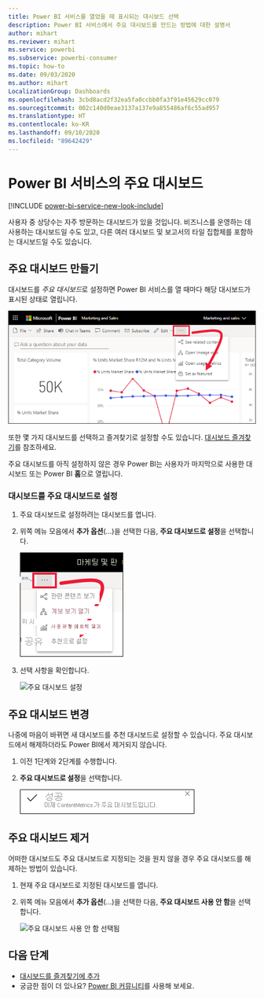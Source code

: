 ```yaml
---
title: Power BI 서비스를 열었을 때 표시되는 대시보드 선택
description: Power BI 서비스에서 주요 대시보드를 만드는 방법에 대한 설명서
author: mihart
ms.reviewer: mihart
ms.service: powerbi
ms.subservice: powerbi-consumer
ms.topic: how-to
ms.date: 09/03/2020
ms.author: mihart
LocalizationGroup: Dashboards
ms.openlocfilehash: 3cbd8acd2f32ea5fa0ccbb0fa3f91e45629cc079
ms.sourcegitcommit: 002c140d0eae3137a137e9a855486af6c55ad957
ms.translationtype: HT
ms.contentlocale: ko-KR
ms.lasthandoff: 09/10/2020
ms.locfileid: "89642429"
---
```

# <a name="featured-dashboards-in-the-power-bi-service"></a>Power BI 서비스의 주요 대시보드

[!INCLUDE [power-bi-service-new-look-include](../includes/power-bi-service-new-look-include.md)]

사용자 중 상당수는 자주 방문하는 대시보드가 있을 것입니다. 비즈니스를 운영하는 데 사용하는 대시보드일 수도 있고, 다른 여러 대시보드 및 보고서의 타일 집합체를 포함하는 대시보드일 수도 있습니다.

## <a name="create-a-featured-dashboard"></a>주요 대시보드 만들기
대시보드를 *주요 대시보드*로 설정하면 Power BI 서비스를 열 때마다 해당 대시보드가 표시된 상태로 열립니다. 

![추천으로 설정 아이콘](./media/end-user-featured/power-bi-dropbox.png)

또한 몇 가지 대시보드를 선택하고 즐겨찾기로 설정할 수도 있습니다. [대시보드 즐겨찾기](end-user-favorite.md)를 참조하세요.

주요 대시보드를 아직 설정하지 않은 경우 Power BI는 사용자가 마지막으로 사용한 대시보드 또는 Power BI **홈**으로 열립니다. 

### <a name="set-a-dashboard-as-featured"></a>대시보드를 주요 대시보드로 설정


1. 주요 대시보드로 설정하려는 대시보드를 엽니다. 
2. 위쪽 메뉴 모음에서 **추가 옵션**(...)을 선택한 다음, **주요 대시보드로 설정**을 선택합니다. 
   
    ![주요 대시보드로 설정 옵션이 있는 Dropbox를 보여 주는 스크린샷](./media/end-user-featured/power-bi-set-as-featured.png)
3. 선택 사항을 확인합니다.
   
    ![주요 대시보드 설정](./media/end-user-featured/power-bi-featured-confirm.png)

## <a name="change-the-featured-dashboard"></a>주요 대시보드 변경
나중에 마음이 바뀌면 새 대시보드를 추천 대시보드로 설정할 수 있습니다. 주요 대시보드에서 해제하더라도 Power BI에서 제거되지 않습니다. 

1. 이전 1단계와 2단계를 수행합니다.
   
2. **주요 대시보드로 설정**을 선택합니다. 
   
    ![성공 메시지](./media/end-user-featured/power-bi-unfeatured.png)

## <a name="remove-the-featured-dashboard"></a>주요 대시보드 제거
어떠한 대시보드도 주요 대시보드로 지정되는 것을 원치 않을 경우 주요 대시보드를 해제하는 방법이 있습니다.

1. 현재 주요 대시보드로 지정된 대시보드를 엽니다.
2. 위쪽 메뉴 모음에서 **추가 옵션**(...)을 선택한 다음, **주요 대시보드 사용 안 함**을 선택합니다.

    ![주요 대시보드 사용 안 함 선택됨](./media/end-user-featured/power-bi-unfeature.png)
   
## <a name="next-steps"></a>다음 단계
- [대시보드를 즐겨찾기에 추가](end-user-favorite.md)    
- 궁금한 점이 더 있나요? [Power BI 커뮤니티](https://community.powerbi.com/)를 사용해 보세요.

